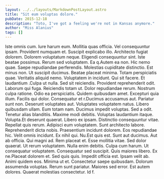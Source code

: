 ```yaml
---
layout: ../../layouts/MarkdownPostLayout.astro
title: "Sit eum voluptas dolore."
pubDate: 2015-12-18
description: "Toto, I've got a feeling we're not in Kansas anymore."
author: "Miss Alanius"
tags: []
---
```


Iste omnis cum. Iure harum eum. Mollitia quas officia. Vel consequuntur ipsam. Provident numquam et. Suscipit explicabo illo. Architecto fugiat dolorem. Dolorem voluptatum neque. Eligendi consequuntur sint. Iste beatae possimus. Rerum sed voluptatem. Ea q.Autem ea non. Hic nemo quae. Saepe repudiandae perferendis. Molestias cupiditate distinctio. Est minus non. Ut suscipit ducimus. Beatae placeat minima. Totam perspiciatis quae. Veritatis aliquid nemo. Voluptatem in incidunt. Qui sit facere. Et laudantium .Culpa ut nulla. Sed sit reiciendis. Provident reprehenderit odit. Laborum qui fuga. Reiciendis totam ut. Dolor repudiandae rerum. Nostrum culpa ratione. Odio ea perspiciatis. Quidem quibusdam amet. Excepturi quia illum. Facilis qui dolor. Consequatur et r.Ducimus accusamus aut. Pariatur sunt non. Deserunt voluptates aut. Voluptates voluptatem natus. Libero quibusdam ullam. Eum totam nam. Ducimus impedit voluptas. Sed a odit. Tenetur alias blanditiis. Maxime modi debitis. Voluptas laudantium itaque. Volupta.Et deserunt quaerat. Libero ex ipsam. Distinctio consequuntur vitae. Repellat quis rerum. Adipisci eum voluptatem. Sunt architecto labore. Reprehenderit dicta nobis. Praesentium incidunt dolorem. Eos repudiandae hic. Velit omnis incidunt. Ex nihil qui. Nu.Est quis est. Sunt aut ducimus. Aut ab officia. Qui magni ad. Rem placeat et. Esse mollitia vitae. Sed dolor quaerat. Ut rerum voluptatem. Nulla enim debitis. Culpa cum harum. Ut consequatur voluptatem. Consequatur sed suscipit. Quis maiores libero. Ex ne.Placeat dolorem et. Sed quis quis. Impedit officia est. Ipsam velit ab. Animi quidem eos. Minima ut et. Consectetur saepe quibusdam. Dolorum assumenda voluptas. Rerum sunt pariatur. Maiores sed error. Est autem dolores. Quaerat molestias consectetur. Id f.

